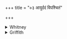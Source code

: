 +++
title = "०३ आयुर्ददं विपश्चितं"

+++

<details><summary>Whitney</summary>

### Translation
3. The life (*ā́yus*)-giving, inspired (*vipaścít*), famous plant of  
Kaṇva, the all-healing one, have I brought; may it quench this man's  
unseen ones.

### Notes
Ppp. begins **a** with *āyurvidam*, and **c** with *aharṣam*. SPP. has,  
in **c**, *ā́ ’bhāriṣam*, although it is both ungrammatical and  
unmetrical, because nearly all his authorities read so (the comm. gives  
*-rṣam*), as do part of ours (H.D.R.). ⌊As to Kanva's plant, cf. iv. 19.  
2.⌋
</details>

<details><summary>Griffith</summary>

I have brought Kanva's famous Plant, life-giving, and itself inspired, The medicine that healeth all: may it suppress my hidden foes.
</details>
